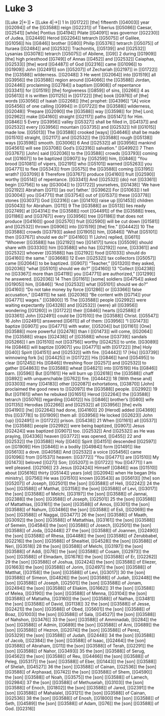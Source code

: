 # Luke 3
[[Luke 2|←]] • [[Luke 4|→]]
1 In [[G1722]] [the] fifteenth [[G4003]] year [[G2094]] of the [[G3588]] reign [[G2231]] of Tiberius [[G5086]] Caesar, [[G2541]] [while] Pontius [[G4194]] Pilate [[G4091]] was governor [[G2230]] of Judea, [[G2449]] Herod [[G2264]] tetrarch [[G5075]] of Galilee, [[G1056]] his [[G846]] brother [[G80]] Philip [[G5376]] tetrarch [[G5075]] of Ituraea [[G2484]] and [[G2532]] Trachonitis, [[G5139]] and [[G2532]] Lysanias [[G3078]] tetrarch [[G5075]] of Abilene, [[G9]] 
2 during [[G1909]] [the] high priesthood [[G749]] of Annas [[G452]] and [[G2532]] Caiaphas, [[G2533]] [the] word [[G4487]] of God [[G2316]] came [[G1096]] to [[G1909]] John [[G2491]] son [[G5207]] of Zechariah [[G2197]] in [[G1722]] the [[G3588]] wilderness. [[G2048]] 
3 He went [[G2064]] into [[G1519]] all [[G3956]] the [[G3588]] region around [[G4066]] the [[G3588]] Jordan, [[G2446]] proclaiming [[G2784]] a baptism [[G908]] of repentance [[G3341]] for [[G1519]] [the] forgiveness [[G859]] of sins, [[G266]] 
4 as [[G5613]] it is written [[G1125]] in [[G1722]] [the] book [[G976]] of [the] words [[G3056]] of Isaiah [[G2268]] [the] prophet: [[G4396]] “[A] voice [[G5456]] of one calling [[G994]] in [[G1722]] the [[G3588]] wilderness, [[G2048]] ‘Prepare [[G2090]] the [[G3588]] way [[G3598]] for [the] Lord; [[G2962]] make [[G4160]] straight [[G2117]] paths [[G5147]] for Him. [[G846]] 
5 Every [[G3956]] valley [[G5327]] shall be filled in, [[G4137]] and [[G2532]] every [[G3956]] mountain [[G3735]] and [[G2532]] hill [[G1015]] made low. [[G5013]] The [[G3588]] crooked [ways] [[G4646]] shall be made [[G1510]] straight, [[G2117]] and [[G2532]] the [[G3588]] rough [[G5138]] ways [[G3598]] smooth. [[G3006]] 
6 And [[G2532]] all [[G3956]] mankind [[G4561]] will see [[G3708]] God’s [[G2316]] salvation.” [[G4992]] 
7 Then [[G3767]] [John] said [[G2036]] to the [[G3588]] crowds [[G3793]] coming out [[G1607]] to be baptized [[G907]] by [[G5259]] him, [[G846]] “You brood [[G1081]] of vipers, [[G2191]] who [[G5101]] warned [[G5263]] you [[G4771]] to flee [[G5343]] from [[G575]] the [[G3588]] coming [[G3195]] wrath? [[G3709]] 
8 Therefore [[G3767]] produce [[G4160]] fruit [[G2590]] worthy [[G514]] of repentance. [[G3341]] And [[G2532]] {do} not [[G3361]] begin [[G756]] to say [[G3004]] to [[G1722]] yourselves, [[G1438]] ‘We have [[G2192]] Abraham [[G11]] [as our] father.’ [[G3962]] For [[G1063]] I tell [[G3004]] you [[G4771]] that [[G3754]] out of [[G1537]] these [[G3778]] stones [[G3037]] God [[G2316]] can [[G1410]] raise up [[G1453]] children [[G5043]] for Abraham. [[G11]] 
9 The [[G3588]] ax [[G513]] lies ready [[G2749]] at [[G4314]] the [[G3588]] root [[G4491]] of the [[G3588]] trees, [[G1186]] and [[G3767]] every [[G3956]] tree [[G1186]] that does not produce [[G4160]] good [[G2570]] fruit [[G2590]] will be cut down [[G1581]] and [[G2532]] thrown [[G906]] into [[G1519]] [the] fire.” [[G4442]] 
10 The [[G3588]] crowds [[G3793]] asked [[G1905]] him, [[G846]] “What [[G5101]] then [[G3767]] should we do?” [[G4160]] 
11 [John] replied, [[G611]] “Whoever [[G3588]] has [[G2192]] two [[G1417]] tunics [[G5509]] should share with [[G3330]] him [[G3588]] who has [[G2192]] none, [[G3361]] and [[G2532]] whoever [[G3588]] has [[G2192]] food [[G1033]] should do [[G4160]] the same.” [[G3668]] 
12 Even [[G2532]] tax collectors [[G5057]] came [[G2064]] to be baptized. [[G907]] “Teacher,” [[G1320]] they asked, [[G2036]] “what [[G5101]] should we do?” [[G4160]] 
13 “Collect [[G4238]] no [[G3367]] more than [[G4119]] you [[G4771]] are authorized,” [[G1299]] he answered. [[G2036]] 
14 Then [[G1161]] [some] soldiers [[G4754]] asked [[G1905]] him, [[G846]] “And [[G2532]] what [[G5101]] should we do?” [[G4160]] “Do not take money by force [[G1286]] or [[G3366]] false accusation,” [[G4811]] he said. [[G2036]] “Be content with [[G714]] your [[G4771]] wages.” [[G3800]] 
15 The [[G3588]] people [[G2992]] were waiting expectantly [[G4328]] and [[G2532]] {were} all [[G3956]] wondering [[G1260]] in [[G1722]] their [[G846]] hearts [[G2588]] if [[G3361]] John [[G2491]] could be [[G1510]] the [[G3588]] Christ. [[G5547]] 
16 John [[G2491]] answered [[G611]] all of them: [[G3956]] “I [[G1473]] baptize [[G907]] you [[G4771]] with water, [[G5204]] but [[G1161]] [One] [[G3588]] more powerful [[G2478]] than I [[G1473]] will come, [[G2064]] the [[G3588]] straps [[G2438]] of [[G3588]] whose [[G3739]] sandals [[G5266]] I am [[G1510]] not [[G3756]] worthy [[G2425]] to untie. [[G3089]] He [[G846]] will baptize [[G907]] you [[G4771]] with [[G1722]] [the] Holy [[G40]] Spirit [[G4151]] and [[G2532]] with fire. [[G4442]] 
17 [His] [[G3739]] winnowing fork [is] [[G4425]] in [[G1722]] His [[G846]] hand [[G5495]] to clear [[G1245]] His [[G846]] threshing floor [[G257]] and [[G2532]] to gather [[G4863]] the [[G3588]] wheat [[G4621]] into [[G1519]] His [[G846]] barn. [[G596]] But [[G1161]] He will burn up [[G2618]] the [[G3588]] chaff [[G892]] with unquenchable [[G762]] fire. [[G4442]] 
18 [With these and] [[G3303]] many [[G4183]] other [[G2087]] exhortations, [[G3870]] [John] proclaimed the good news to [[G2097]] the [[G3588]] people. [[G2992]] 
19 But [[G1161]] when he rebuked [[G1651]] Herod [[G2264]] the [[G3588]] tetrarch [[G5076]] regarding [[G4012]] his [[G846]] brother’s [[G80]] wife [[G1135]] Herodias [[G2266]] and [[G2532]] all [[G3956]] [the] evils [[G4190]] [he] [[G2264]] had done, [[G4160]] 
20 [Herod] added [[G4369]] this [[G3778]] to [[G1909]] them all: [[G3956]] He locked [[G2623]] John {up} [[G2491]] in [[G1722]] prison. [[G5438]] 
21 When [[G1161]] all [[G537]] the [[G3588]] people [[G2992]] were being baptized, [[G907]] Jesus [[G2424]] was baptized [[G907]] too. [[G2532]] And [[G2532]] as He was praying, [[G4336]] heaven [[G3772]] was opened, [[G455]] 
22 and [[G2532]] the [[G3588]] Holy [[G40]] Spirit [[G4151]] descended [[G2597]] on [[G1909]] Him [[G846]] in a bodily [[G4984]] form [[G1491]] like [[G5613]] a dove. [[G4058]] And [[G2532]] a voice [[G5456]] came [[G1096]] from [[G1537]] heaven: [[G3772]] “You [[G4771]] are [[G1510]] My [[G1473]] beloved [[G27]] Son; [[G5207]] in [[G1722]] You [[G4771]] I am well pleased. [[G2106]] 
23 Jesus [[G2424]] Himself [[G846]] was [[G1510]] about [[G5616]] thirty [[G5144]] years [old] [[G2094]] when He began [His ministry]. [[G756]] He was [[G1510]] known [[G3543]] as [[G5613]] [the] son [[G5207]] of Joseph, [[G2501]] the [son] [[G3588]] of Heli, [[G2242]] 
24 the [son] [[G3588]] of Matthat, [[G3158]] the [son] [[G3588]] of Levi, [[G3017]] the [son] [[G3588]] of Melchi, [[G3197]] the [son] [[G3588]] of Jannai, [[G2388]] the [son] [[G3588]] of Joseph, [[G2501]] 
25 the [son] [[G3588]] of Mattathias, [[G3161]] the [son] [[G3588]] of Amos, [[G301]] the [son] [[G3588]] of Nahum, [[G3486]] the [son] [[G3588]] of Esli, [[G2069]] the [son] [[G3588]] of Naggai, [[G3477]] 
26 the [son] [[G3588]] of Maath, [[G3092]] the [son] [[G3588]] of Mattathias, [[G3161]] the [son] [[G3588]] of Semein, [[G4584]] the [son] [[G3588]] of Josech, [[G2501]] the [son] [[G3588]] of Joda, [[G2448]] 
27 the [son] [[G3588]] of Joannen, [[G2490]] the [son] [[G3588]] of Rhesa, [[G4488]] the [son] [[G3588]] of Zerubbabel, [[G2216]] the [son] [[G3588]] of Shealtiel, [[G4528]] the [son] [[G3588]] of Neri, [[G3518]] 
28 the [son] [[G3588]] of Melchi, [[G3197]] the [son] [[G3588]] of Addi, [[G78]] the [son] [[G3588]] of Cosam, [[G2973]] the [son] [[G3588]] of Elmadam, [[G1678]] the [son] [[G3588]] of Er, [[G2262]] 
29 the [son] [[G3588]] of Joshua, [[G2424]] the [son] [[G3588]] of Eliezer, [[G1663]] the [son] [[G3588]] of Jorim, [[G2497]] the [son] [[G3588]] of Matthat, [[G3158]] the [son] [[G3588]] of Levi, [[G3017]] 
30 the [son] [[G3588]] of Simeon, [[G4826]] the [son] [[G3588]] of Judah, [[G2448]] the [son] [[G3588]] of Joseph, [[G2501]] the [son] [[G3588]] of Jonam, [[G2494]] the [son] [[G3588]] of Eliakim, [[G1662]] 
31 the [son] [[G3588]] of Melea, [[G3190]] the [son] [[G3588]] of Menna, [[G3104]] the [son] [[G3588]] of Mattatha, [[G3160]] the [son] [[G3588]] of Nathan, [[G3481]] the [son] [[G3588]] of David, [[G1138]] 
32 the [son] [[G3588]] of Jesse, [[G2421]] the [son] [[G3588]] of Obed, [[G5601]] the [son] [[G3588]] of Boaz, [[G1003]] the [son] [[G3588]] of Sala, [[G4527]] the [son] [[G3588]] of Nahshon, [[G3476]] 
33 the [son] [[G3588]] of Amminadab, [[G284]] the [son] [[G3588]] of Admin, [[G689]] the [son] [[G3588]] of Arni, [[G689]] the [son] [[G3588]] of Hezron, [[G2074]] the [son] [[G3588]] of Perez, [[G5329]] the [son] [[G3588]] of Judah, [[G2448]] 
34 the [son] [[G3588]] of Jacob, [[G2384]] the [son] [[G3588]] of Isaac, [[G2464]] the [son] [[G3588]] of Abraham, [[G11]] the [son] [[G3588]] of Terah, [[G2291]] the [son] [[G3588]] of Nahor, [[G3493]] 
35 the [son] [[G3588]] of Serug, [[G4562]] the [son] [[G3588]] of Reu, [[G4466]] the [son] [[G3588]] of Peleg, [[G5317]] the [son] [[G3588]] of Eber, [[G1443]] the [son] [[G3588]] of Shelah, [[G4527]] 
36 the [son] [[G3588]] of Cainan, [[G2536]] the [son] [[G3588]] of Arphaxad, [[G742]] the [son] [[G3588]] of Shem, [[G4590]] the [son] [[G3588]] of Noah, [[G3575]] the [son] [[G3588]] of Lamech, [[G2984]] 
37 the [son] [[G3588]] of Methuselah, [[G3103]] the [son] [[G3588]] of Enoch, [[G1802]] the [son] [[G3588]] of Jared, [[G2391]] the [son] [[G3588]] of Mahalalel, [[G3121]] the [son] [[G3588]] of Cainan, [[G2536]] 
38 the [son] [[G3588]] of Enosh, [[G1800]] the [son] [[G3588]] of Seth, [[G4589]] the [son] [[G3588]] of Adam, [[G76]] the [son] [[G3588]] of God. [[G2316]] 
